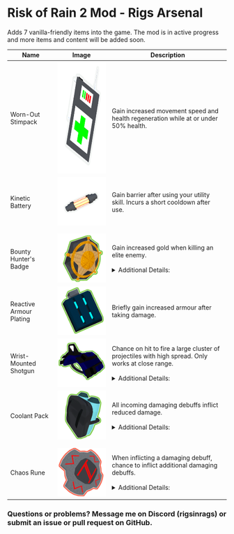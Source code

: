 # Risk of Rain 2 Mod - Rigs Arsenal
Adds 7 vanilla-friendly items into the game. The mod is in active progress and more items and content will be added soon.

| Name | Image | Description |
| ---------- | ---------- | ---------- |
| Worn-Out Stimpack | <img src="/UnityProject/Assets/Materials/Item/WornOutStimpack/WornOutStimpack.png" alt="Worn Out Stimpack" width=256 height=256/> | Gain increased movement speed and health regeneration while at or under 50% health. |
| Kinetic Battery | ![Kinetic Battery](/UnityProject/Assets/Materials/Item/KineticBattery/KineticBattery.PNG) | Gain barrier after using your utility skill. Incurs a short cooldown after use. |
||||
||||
| Bounty Hunter's Badge | ![Bounty Hunter's Badge](/UnityProject/Assets/Materials/Item/BountyHunterBadge/BountyHunterBadge.png) | Gain increased gold when killing an elite enemy.<br><br><details> <summary> Additional Details:</summary> <br> - Hyperbolic scaling. </details> |
| Reactive Armour Plating | ![Reactive Armour Plating](/UnityProject/Assets/Materials/Item/ReactiveArmourPlate/ReactiveArmourPlating.png) | Briefly gain increased armour after taking damage. |
| Wrist-Mounted Shotgun | ![Wrist-Mounted Shotgun](/UnityProject/Assets/Materials/Item/WristMountedShotgun/WristMountedShotgun.png) | Chance on hit to fire a large cluster of projectiles with high spread. Only works at close range. <br><br><details> <summary> Additional Details:</summary> <br>- Includes configurable range indicator.<br>- Shares a proc mask with AtG Missile Mk. 1 and will override it if the foe was within range.</details>|
| Coolant Pack| ![Coolant Pack](/UnityProject/Assets/Materials/Item/CoolantPack/CoolantPack.png) | All incoming damaging debuffs inflict reduced damage. <br><br><details> <summary> Additional Details:</summary> <br> - Hyperbolic scaling. </details> |
||||
||||
| Chaos Rune | ![ChaosRune](/UnityProject/Assets/Materials/Item/ChaosRune/ChaosRune.png) | When inflicting a damaging debuff, chance to inflict additional damaging debuffs. <br><br><details> <summary> Additional Details:</summary> <br>- Can inflict bleed, burn, Acrid's blight and collapse.</details> |


### Questions or problems? Message me on Discord (rigsinrags) or submit an issue or pull request on GitHub.

